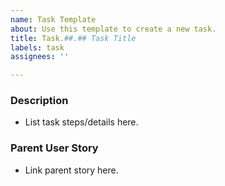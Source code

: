 ```yaml
---
name: Task Template
about: Use this template to create a new task.
title: Task.##.## Task Title
labels: task
assignees: ''

---
```


### Description
- List task steps/details here.

### Parent User Story
- Link parent story here.
